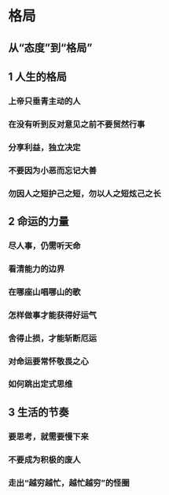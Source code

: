 # 格局

## 从“态度”到“格局”

## 1 人生的格局

### 上帝只垂青主动的人

### 在没有听到反对意见之前不要贸然行事

### 分享利益，独立决定

### 不要因为小恶而忘记大善

### 勿因人之短护己之短，勿以人之短炫己之长

## 2 命运的力量

### 尽人事，仍需听天命

### 看清能力的边界

### 在哪座山唱哪山的歌

### 怎样做事才能获得好运气

### 舍得止损，才能斩断厄运

### 对命运要常怀敬畏之心

### 如何跳出定式思维

## 3 生活的节奏

### 要思考，就需要慢下来

### 不要成为积极的废人

### 走出“越穷越忙，越忙越穷”的怪圈
